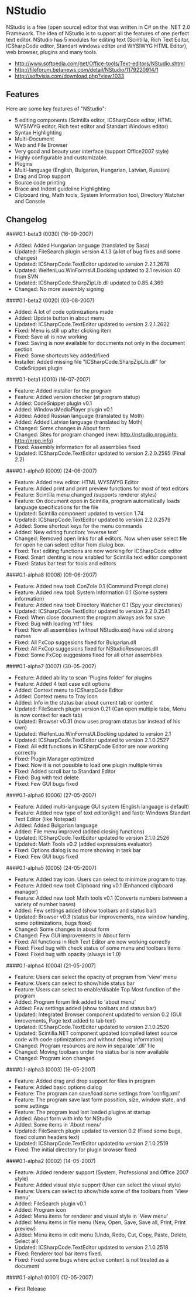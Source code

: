 # NStudio

NStudio is a free (open source) editor that was written in C# on the .NET 2.0 Framework.
The idea of NStudio is to support all the features of one perfect text editor.
NStudio has 5 modules for editing text (Scintilla, Rich Text Editor, ICSharpCode editor, Standart windows editor and WYSIWYG HTML Editor), web browser, plugins and many tools.

* http://www.softpedia.com/get/Office-tools/Text-editors/NStudio.shtml
* http://fileforum.betanews.com/detail/NStudio/1179220914/1
* http://softvisia.com/download.php?view.1033


## Features
Here are some key features of "NStudio":
- 5 editing components (Scintilla editor, ICSharpCode editor, HTML WYSIWYG editor, Rich text editor and Standart Windows editor)
- Syntax Highlighting
- Multi-Document
- Web and File Browser
- Very good and beauty user interface (support Office2007 style)
- Highly configurable and customizable.
- Plugins
- Multi-language (English, Bulgarian, Hungarian, Latvian, Russian)
- Drag and Drop support
- Source code printing
- Brace and Indent guideline Highlighting
- Clipboard ring, Math tools, System Information tool, Directory Watcher and Console

## Changelog
####0.1-beta3 (0030) (16-09-2007)
- Added: Added Hungarian language (translated by Sasa)
- Updated: FileSearch plugin version 4.1.3 (a lot of bug fixes and some changes)
- Updated: ICSharpCode.TextEditor updated to version 2.2.1.2678
- Updated: WeifenLuo.WinFormsUI.Docking updated to 2.1 revision 40 from SVN
- Updated: ICSharpCode.SharpZipLib.dll updated to 0.85.4.369
- Changed: No more assembly signing

####0.1-beta2 (0020) (03-08-2007)
- Added: A lot of code optimizations made
- Added: Update button in about menu
- Updated: ICSharpCode.TextEditor updated to version 2.2.1.2622
- Fixed: Menu is still up after clicking item
- Fixed: Save all is now working
- Fixed: Saving is now available for documents not only in the document section
- Fixed: Some shortcuts key added/fixed
- Installer: Added missing file "ICSharpCode.SharpZipLib.dll" for CodeSnippet plugin

####0.1-beta1 (0010) (16-07-2007)
- Feature: Added installer for the program
- Feature: Added version checker (at program statup)
- Added: CodeSnippet plugin v0.1
- Added: WindowsMediaPlayer plugin v0.1
- Added: Added Russian language (translated by Moth)
- Added: Added Latvian language (translated by Moth)
- Changed: Some changes in About form
- Changed: Sites for program changed (new: http://nstudio.nrpg.info, http://nrpg.info)
- Fixed: Assembly information for all assemblies fixed
- Updated: ICSharpCode.TextEditor updated to version 2.2.0.2595 (Final 2.2)

####0.1-alpha9 (0009) (24-06-2007)
- Feature: Added new editor: HTML WYSIWYG Editor
- Feature: Added print and print preview functions for most of text editors
- Feature: Scintilla menu changed (supports renderer styles)
- Feature: On document open in Scintilla, program automatically loads language specifications for the file
- Updated: Scintilla component updated to version 1.74
- Updated: ICSharpCode.TextEditor updated to version 2.2.0.2579
- Added: Some shortcut keys for the menu commands
- Added: New editing function: 'reverse text'
- Changed: Removed open links for all editors. Now when user select file for open he can select editor from dialog box.
- Fixed: Text editing functions are now working for ICSharpCode editor
- Fixed: Smart identing is now enabled for Scintilla text editor component
- Fixed: Status bar text for tools and editors

####0.1-alpha8 (0008) (09-06-2007)
- Feature: Added new tool: ConZole 0.1 (Command Prompt clone)
- Feature: Added new tool: System Information 0.1 (Some system information)
- Feature: Added new tool: Directory Watcher 0.1 (Spy your directories)
- Updated: ICSharpCode.TextEditor updated to version 2.2.0.2541
- Fixed: When close document the program always ask for save
- Fixed: Bug with loading 'rtf' files
- Fixed: Now all assemblies (without NStudio.exe) have valid strong names
- Fixed: All FxCop suggesions fixed for Bulgarian.dll
- Fixed: All FxCop suggesions fixed for NStudioResources.dll
- Fixed: Some FxCop suggesions fixed for all other assemblies

####0.1-alpha7 (0007) (30-05-2007)
- Feature: Added ability to scan 'Plugins folder' for plugins
- Feature: Added 4 text case edit options
- Added: Context menu to ICSharpCode Editor
- Added: Context menu to Tray Icon
- Added: Info in the status bar about current tab or content
- Updated: FileSearch plugin version 0.21 (Can open multiple tabs, Menu is now context for each tab)
- Updated: Browser v0.31 (now uses program status bar instead of his own)
- Updated: WeifenLuo.WinFormsUI.Docking updated to version 2.1
- Updated: ICSharpCode.TextEditor updated to version 2.1.0.2527
- Fixed: All edit functions in ICSharpCode Editor are now working correctly
- Fixed: Plugin Manager optimized
- Fixed: Now it is not possible to load one plugin multiple times
- Fixed: Added scroll bar to Standard Editor
- Fixed: Bug with text delete
- Fixed: Few GUI bugs fixed

####0.1-alpha6 (0006) (27-05-2007)
- Feature: Added multi-language GUI system (English language is default)
- Feature: Added new type of text editor(light and fast): Windows Standart Text Editor (like Notepad)
- Added: Added Bulgarian language
- Added: File menu improved (added closing functions)
- Updated: ICSharpCode.TextEditor updated to version 2.1.0.2526
- Updated: Math Tools v0.2 (added expressions evaluator)
- Fixed: Options dialog is no more showing in task bar
- Fixed: Few GUI bugs fixed

####0.1-alpha5 (0005) (24-05-2007)
- Feature: Added tray icon. Users can select to minimize program to tray.
- Feature: Added new tool: Clipboard ring v0.1 (Enhanced clipboard manager)
- Feature: Added new tool: Math tools v0.1 (Converts numbers between a variety of number bases)
- Added: Few settings added (show toolbars and status bar)
- Updated: Browser v0.3 (status bar improvements, new window handing, some optimizations, bugs fixed)
- Changed: Some changes in about form
- Changed: Few GUI improvements in About form
- Fixed: All functions in Rich Text Editor are now working correctly
- Fixed: Fixed bug with check status of some menu and toolbars items
- Fixed: Fixed bug with opacity (always is 1.0)

####0.1-alpha4 (0004) (21-05-2007)
- Feature: Users can select the opacity of program from 'view' menu
- Feature: Users can select to show/hide status bar
- Feature: Users can select to enable/disable Top Most function of the program
- Added: Program forum link added to 'about menu'
- Added: Few settings added (show toolbars and status bar)
- Updated: Integrated Browser component updated to version 0.2 (GUI imrovements, Page text added to tab text)
- Updated: ICSharpCode.TextEditor updated to version 2.1.0.2520
- Updated: Scintilla.NET component updated (compiled latest source code with code optimizations and without debug information)
- Changed: Program resources are now in separate '.dll' file 
- Changed: Moving toolbars under the status bar is now available
- Changed: Program icon changed

####0.1-alpha3 (0003) (16-05-2007)
- Feature: Added drag and drop support for files in program
- Feature: Added basic options dialog
- Feature: The program can save/load some settings from 'config.xml'
- Feature: The program save last form possition, size, window state, and some settings
- Feature: The program load last loaded plugins at startup
- Added: About form with info for NStudio
- Added: Some items in 'About menu'
- Updated: FileSearch plugin updated to version 0.2 (Fixed some bugs, fixed column headers text)
- Updated: ICSharpCode.TextEditor updated to version 2.1.0.2519
- Fixed: The initial directory for plugin browser fixed

####0.1-alpha2 (0002) (14-05-2007)
- Feature: Added renderer support (System, Professional and Office 2007 style)
- Feature: Added visual style support (User can select the visual style)
- Feature: Users can select to show/hide some of the toolbars from 'View menu'
- Added: FileSearch plugin v0.1
- Added: Program icon
- Added: Menu items for renderer and visual style in 'View menu'
- Added: Menu items in file menu (New, Open, Save, Save all, Print, Print preview)
- Added: Menu items in edit menu (Undo, Redo, Cut, Copy, Paste, Delete, Select all)
- Updated: ICSharpCode.TextEditor updated to version 2.1.0.2518
- Fixed: Renderer tool bar items fixed.
- Fixed: Fixed some bugs where active content is not treated as a document

####0.1-alpha1 (0001) (12-05-2007)
- First Release
